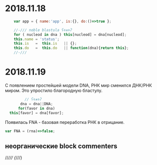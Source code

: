 # 2018.11.18

```js
    var app = { name:'app', is:{}, do:()=>true };

    //-/// noble blastula ʕ⊙ᴥ⊙ʔ
    for ( nucleod in dna ) this[nucleod] = dna[nucleod];
    this.name = 'status';
    this.is   =  this.is   || {};
    this.do   =  this.do   || function(dna){return this};
    //-///
```

# 2018.11.19

С появлением простейшей модели DNA,
РНК мир сменился ДНК/РНК миром.
Это упростило благородную бластулу.

```js
         // ʕ⊙ᴥ⊙ʔ
       dna = dna||DNA;
      for(favor in dna)
  this[favor] = dna[favor];
```

Появилась FNA - базовая переработка РНК в отрицание.


```js
var FNA = (rna)=>false;
```

## неорганические block commenters

//*///
{*///}


